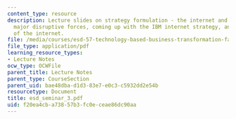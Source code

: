 ```yaml
---
content_type: resource
description: Lecture slides on strategy formulation - the internet and the Web as
  major disruptive forces, coming up with the IBM internet strategy, and the future
  of the internet.
file: /media/courses/esd-57-technology-based-business-transformation-fall-2007/f20ea4cba73857b3fc0eceae86dc90aa_esd_seminar_3.pdf
file_type: application/pdf
learning_resource_types:
- Lecture Notes
ocw_type: OCWFile
parent_title: Lecture Notes
parent_type: CourseSection
parent_uid: bae48dba-d1d3-83e7-e0c3-c5932dd2e54b
resourcetype: Document
title: esd_seminar_3.pdf
uid: f20ea4cb-a738-57b3-fc0e-ceae86dc90aa
---
```

